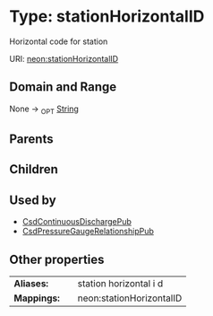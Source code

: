 
# Type: stationHorizontalID


Horizontal code for station

URI: [neon:stationHorizontalID](https://data.neonscience.org/stationHorizontalID)


## Domain and Range

None ->  <sub>OPT</sub> [String](types/String.md)

## Parents


## Children


## Used by

 * [CsdContinuousDischargePub](CsdContinuousDischargePub.md)
 * [CsdPressureGaugeRelationshipPub](CsdPressureGaugeRelationshipPub.md)

## Other properties

|  |  |  |
| --- | --- | --- |
| **Aliases:** | | station horizontal i d |
| **Mappings:** | | neon:stationHorizontalID |

